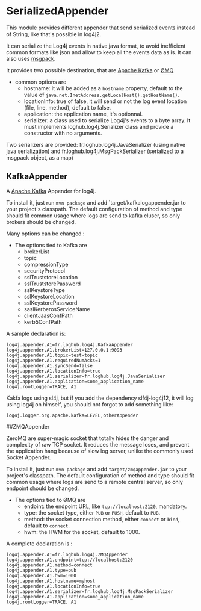 SerializedAppender
===========

This module provides different appender that send serialized events instead of String, like that's possible in log4j2.

It can serialize the Log4j events in native java format, to avoid inefficient common formats like json and allow to keep all the events data as is. It can also uses [msgpack](https://msgpack.org).

It provides two possible destination, that are [Apache Kafka](https://kafka.apache.org) or [ØMQ](http://zeromq.org)
 * common options are
   * hostname: it will be added as a `hostname` property, default to the value of `java.net.InetAddress.getLocalHost().getHostName()`.
   * locationInfo: true of false, it will send or not the log event location (file, line, method), default to false.
   * application: the application name, it's optionnal.
   * serializer: a class used to serialize Log4j's events to a byte array. It must implements loghub.log4j.Serializer class and provide a constructor with no arguments.

Two serializers are provided: fr.loghub.log4j.JavaSerializer (using native java serialization) and fr.loghub.log4j.MsgPackSerializer (serialized to a msgpack object, as a map)

## KafkaAppender

A [Apache Kafka](https://kafka.apache.org) Appender for log4j.

To install it, just run `mvn package` and add `target/kafkalogappender.jar to your project's classpath. The default configuration of method and type should fit common usage where logs are send to kafka cluser, so only brokers should be changed.

Many options can be changed :

 * The options tied to Kafka are
   * brokerList
   * topic
   * compressionType
   * securityProtocol
   * sslTruststoreLocation
   * sslTruststorePassword
   * sslKeystoreType
   * sslKeystoreLocation
   * sslKeystorePassword
   * saslKerberosServiceName
   * clientJaasConfPath
   * kerb5ConfPath

A sample declaration is:

    log4j.appender.A1=fr.loghub.log4j.KafkaAppender
    log4j.appender.A1.brokerList=127.0.0.1:9093
    log4j.appender.A1.topic=test-topic
    log4j.appender.A1.requiredNumAcks=1
    log4j.appender.A1.syncSend=false
    log4j.appender.A1.locationInfo=true
    log4j.appender.A1.serializer=fr.loghub.log4j.JavaSerializer
    log4j.appender.A1.application=some_application_name
    log4j.rootLogger=TRACE, A1

Kakfa logs using sl4j, but if you add the dependency slf4j-log4j12, it will log using log4j on himself, you should not forgot to add something like:

    log4j.logger.org.apache.kafka=LEVEL,otherAppender

##ZMQAppender

ZeroMQ are super-magic socket that totally hides the danger and complexity of raw TCP socket. It reduces the message loses, and prevent 
the application hang because of slow log server, unlike the commonly used Socket Appender.

To install it, just run `mvn package` and add `target/zmqappender.jar` to your project's classpath. The default configuration of method and type should fit common usage where logs are send to a remote central server, so only endpoint should be changed.


 * The options tied to ØMQ are
    * endoint: the endpoint URL, like `tcp://localhost:2120`, mandatory.
    * type: the socket type, either `PUB` or `PUSH`, default to `PUB`.
    * method: the socket connection method, either `connect` or `bind`, default to `connect`.
    * hwm: the HWM for the socket, default to 1000.

A complete declaration is :

    log4j.appender.A1=fr.loghub.log4j.ZMQAppender
    log4j.appender.A1.endpoint=tcp://localhost:2120
    log4j.appender.A1.method=connect
    log4j.appender.A1.type=pub
    log4j.appender.A1.hwm=1000
    log4j.appender.A1.hostname=myhost
    log4j.appender.A1.locationInfo=true
    log4j.appender.A1.serializer=fr.loghub.log4j.MsgPackSerializer
    log4j.appender.A1.application=some_application_name
    log4j.rootLogger=TRACE, A1
